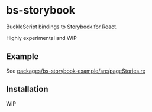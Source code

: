 # bs-storybook

BuckleScript bindings to [Storybook for React](https://github.com/storybooks/storybook/tree/master/app/react).

Highly experimental and WIP

## Example

See [packages/bs-storybook-example/src/pageStories.re](packages/bs-storybook-example/src/pageStories.re)

## Installation

WIP
